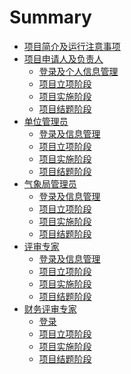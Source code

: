 # Summary

* [项目简介及运行注意事项](README.md)
* [项目申请人及负责人]()
    * [登录及个人信息管理](user/login.md)
    * [项目立项阶段 ](user/userRequisition.md)
    * [项目实施阶段](user/deploy.md)
    * [项目结题阶段]()
* [单位管理员]()
    * [登录及信息管理](unit/login.md)
    * [项目立项阶段](unit/requisition.md)
    * [项目实施阶段](unit/deploy.md)
    * [项目结题阶段]()
* [气象局管理员]()
    * [登录及信息管理](admin/login.md)
    * [项目立项阶段](admin/requisition.md)
    * [项目实施阶段](admin/deploy.md)
    * [项目结题阶段]()
* [评审专家]()
    * [登录及信息管理](technologist/login.md)
    * [项目立项阶段](technologist/requisition.md)
    * [项目实施阶段](technologist/deploy.md)
    * [项目结题阶段]()
* [财务评审专家]()
    * [登录](finance/login.md)
    * [项目立项阶段](finance/requisition.md)
    * [项目实施阶段]()
    * [项目结题阶段]()
